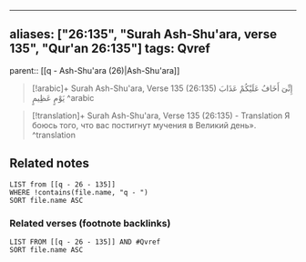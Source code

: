 
---
aliases: ["26:135", "Surah Ash-Shu'ara, verse 135", "Qur'an 26:135"]
tags: Qvref
---

parent:: [[q - Ash-Shu'ara (26)|Ash-Shu'ara]]

> [!arabic]+ Surah Ash-Shu'ara, Verse 135 (26:135)
> <span class="quran-arabic">إِنِّىٓ أَخَافُ عَلَيْكُمْ عَذَابَ يَوْمٍ عَظِيمٍ</span>
^arabic

> [!translation]+ Surah Ash-Shu'ara, Verse 135 (26:135) - Translation
> Я боюсь того, что вас постигнут мучения в Великий день».
^translation



## Related notes
```dataview
LIST from [[q - 26 - 135]]
WHERE !contains(file.name, "q - ")
SORT file.name ASC
```

### Related verses (footnote backlinks)
```dataview
LIST FROM [[q - 26 - 135]] AND #Qvref
SORT file.name ASC
```

